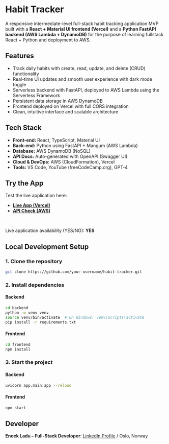 # Habit Tracker

A responsive intermediate-level full-stack habit tracking application MVP built with a **React + Material UI frontend (Vercel)** and a **Python FastAPI backend (AWS Lambda + DynamoDB)** for the purpose of learning fullstack React + Python and deployment to AWS.

## Features

- Track daily habits with create, read, update, and delete (CRUD) functionality
- Real-time UI updates and smooth user experience with dark mode toggle
- Serverless backend with FastAPI, deployed to AWS Lambda using the Serverless Framework
- Persistent data storage in AWS DynamoDB
- Frontend deployed on Vercel with full CORS integration
- Clean, intuitive interface and scalable architecture

## Tech Stack

- **Front-end:** React, TypeScript, Material UI
- **Back-end:** Python using FastAPI + Mangum (AWS Lambda)
- **Database:** AWS DynamoDB (NoSQL)
- **API Docs:** Auto-generated with OpenAPI (Swagger UI)
- **Cloud & DevOps:** AWS (CloudFormation), Vercel
- **Tools:** VS Code, YouTube (freeCodeCamp.org), GPT-4

## Try the App

Test the live application here: 
- **[Live App (Vercel)](https://habit-tracker-two-virid.vercel.app/)**
- **[API Check (AWS)](https://pogv79s4w9.execute-api.eu-north-1.amazonaws.com/)**

<br>

Live application availability (YES/NO): **YES**

## Local Development Setup

### 1. Clone the repository

```bash
git clone https://github.com/your-username/habit-tracker.git
```

### 2. Install dependencies

#### Backend

```bash
cd backend
python -m venv venv
source venv/bin/activate  # On Windows: venv\Scripts\activate
pip install -r requirements.txt
```

#### Frontend

```bash
cd frontend
npm install
```

### 3. Start the project

#### Backend

```bash
uvicorn app.main:app --reload
```

#### Frontend

```bash
npm start
```

## Developer

**Enock Ladu – Full-Stack Developer**: [LinkedIn Profile](https://www.linkedin.com/in/enock-ladu-b56b0724b/) / Oslo, Norway
